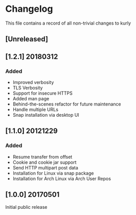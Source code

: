 # Changelog
This file contains a record of all non-trivial changes to kurly

## [Unreleased]

## [1.2.1] 20180312

### Added
* Improved verbosity
* TLS Verbosity
* Support for insecure HTTPS
* Added man page
* Behind-the-scenes refactor for future maintenance
* Handle multiple URLs
* Snap installation via desktop UI

## [1.1.0] 20121229

### Added
* Resume transfer from offset
* Cookie and cookie jar support
* Send HTTP multipart post data
* Installation for Linux via snap package
* Installation for Arch Linux via Arch User Repos

## [1.0.0] 20170501

Initial public release
